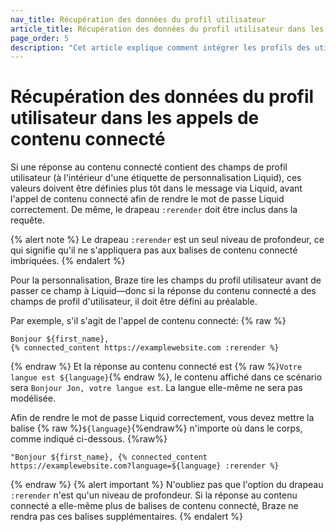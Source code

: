 ```yaml
---
nav_title: Récupération des données du profil utilisateur
article_title: Récupération des données du profil utilisateur dans les appels de contenu connectés
page_order: 5
description: "Cet article explique comment intégrer les profils des utilisateurs dans vos appels de contenu connecté et les meilleures pratiques concernant le modèle Liquid."
---
```


# Récupération des données du profil utilisateur dans les appels de contenu connecté

Si une réponse au contenu connecté contient des champs de profil utilisateur (à l'intérieur d'une étiquette de personnalisation Liquid), ces valeurs doivent être définies plus tôt dans le message via Liquid, avant l'appel de contenu connecté afin de rendre le mot de passe Liquid correctement. De même, le drapeau `:rerender` doit être inclus dans la requête.

{% alert note %}
Le drapeau `:rerender` est un seul niveau de profondeur, ce qui signifie qu'il ne s'appliquera pas aux balises de contenu connecté imbriquées.
{% endalert %}

Pour la personnalisation, Braze tire les champs du profil utilisateur avant de passer ce champ à Liquid—donc si la réponse du contenu connecté a des champs de profil d'utilisateur, il doit être défini au préalable.

Par exemple, s'il s'agit de l'appel de contenu connecté:
{% raw %}
```liquid
Bonjour ${first_name},
{% connected_content https://examplewebsite.com :rerender %}
```
{% endraw %}
Et la réponse au contenu connecté est {% raw %}`Votre langue est ${language}`{% endraw %}, le contenu affiché dans ce scénario sera `Bonjour Jon, votre langue est`. La langue elle-même ne sera pas modélisée.

Afin de rendre le mot de passe Liquid correctement, vous devez mettre la balise {% raw %}`${language}`{%endraw%} n'importe où dans le corps, comme indiqué ci-dessous.
{%raw%}
```liquid
"Bonjour ${first_name}, {% connected_content https://examplewebsite.com?language=${language} :rerender %}
```
{% endraw %}
{% alert important %}
N'oubliez pas que l'option du drapeau `:rerender` n'est qu'un niveau de profondeur. Si la réponse au contenu connecté a elle-même plus de balises de contenu connecté, Braze ne rendra pas ces balises supplémentaires.
{% endalert %}
